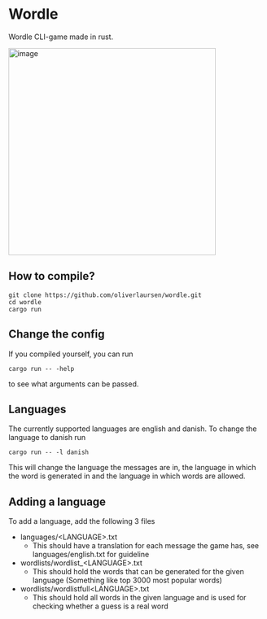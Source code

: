 # Wordle
Wordle CLI-game made in rust.

<img width="407" alt="image" src="https://user-images.githubusercontent.com/43318657/222103546-13868543-35be-4c75-a203-14c070686007.png">

## How to compile?
```
git clone https://github.com/oliverlaursen/wordle.git
cd wordle
cargo run
```

## Change the config
If you compiled yourself, you can run 
```
cargo run -- -help
```
to see what arguments can be passed. 

## Languages
The currently supported languages are english and danish.
To change the language to danish run
```
cargo run -- -l danish
```
This will change the language the messages are in, the language in which the word is generated in and the language in which words are allowed.

## Adding a language
To add a language, add the following 3 files 
- languages/\<LANGUAGE\>.txt 
  - This should have a translation for each message the game has, see languages/english.txt for guideline
- wordlists/wordlist_\<LANGUAGE\>.txt
  - This should hold the words that can be generated for the given language (Something like top 3000 most popular words)
- wordlists/wordlistfull\<LANGUAGE\>.txt
  - This should hold all words in the given language and is used for checking whether a guess is a real word

